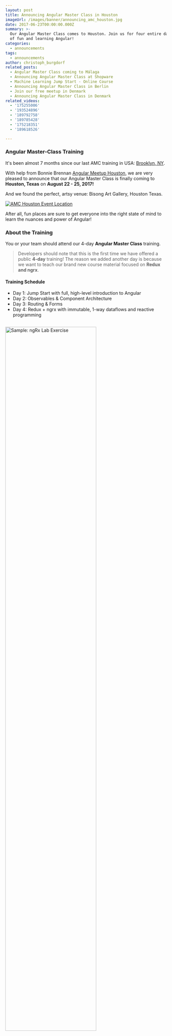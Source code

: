 ```yaml
---
layout: post
title: Announcing Angular Master Class in Houston
imageUrl: /images/banner/announcing_amc_houston.jpg
date: 2017-06-23T00:00:00.000Z
summary: >-
  Our Angular Master Class comes to Houston. Join us for four entire days full
  of fun and learning Angular!
categories:
  - announcements
tags:
  - announcements
author: christoph_burgdorf
related_posts:
  - Angular Master Class coming to Málaga
  - Announcing Angular Master Class at Shopware
  - Machine Learning Jump Start - Online Course
  - Announcing Angular Master Class in Berlin
  - Join our free meetup in Denmark
  - Announcing Angular Master Class in Denmark
related_videos:
  - '175255006'
  - '193524896'
  - '189792758'
  - '189785428'
  - '175218351'
  - '189618526'

---
```


### Angular Master-Class Training

It's been almost 7 months since our last AMC training in USA: 
[Brooklyn, NY](https://blog.thoughtram.io/announcements/2016/08/30/announcing-angular-2-master-class-in-nyc.html).  

With help from Bonnie Brennan [Angular Meetup Houston](https://www.meetup.com/ngHouston/), we are very pleased to announce that our 
Angular Master Class is finally coming to **Houston, Texas** on **August 22 - 25, 2017!** 

And we found the perfect, artsy venue: Bisong Art Gallery, Houston Texas. 

<a href="https://www.google.com/maps/place/Bisong+Art+Gallery/@29.7682252,-95.3704114,14.27z/data=!4m5!3m4!1s0x8640bf298647bd0d:0x78cc6f2afbb33e48!8m2!3d29.7675697!4d-95.35409?hl=en"
   target="_blank">
  <img src="/images/amc_houston_hall2.jpg" alt="AMC Houston Event Location">
</a>

After all, fun places are sure to get everyone into the right state of mind to learn the 
nuances and power of Angular!

### About the Training

You or your team should attend our 4-day **Angular Master Class** training.

> Developers should note that this is the first time we have offered a public **4-day** training!
The reason we added another day is because we want to teach our brand new course material focused on  **Redux and ngrx**.

#### Training Schedule

*  Day 1: Jump Start with full, high-level introduction to Angular
*  Day 2: Observables & Component Architecture
*  Day 3: Routing & Forms
*  Day 4: Redux + ngrx with immutable, 1-way dataflows and reactive programming
<img src="/images/ngrx_sample.jpg" style="margin-top:15px; width:75%; margin-bottom:10px" alt="Sample: ngRx Lab Exercise">

These are intense, full 8-hour days... but don't worry, we make the classroom fun. thoughtram teaches the class with two (2) trainers. And almost every 30 minutes, students work with hands-on, coding lab exercises.

>  We have also updated our course and lab exercises to use Angular Material and Angular Flex-Layout. You can read about that here: [Revamped Angular Master Class](https://blog.thoughtram.io/angular/2017/01/08/a-revamped-angular-master-class.html).

We also have social time after class on Day 2 and Day 4. Leverage the social times for networking, offline questions, and simply relaxing with your fellow Angular-philes.
So come to our training, have a blast, and get the best acceleration into Angular possible. 

### On-Premise, Private Training?

<img src="/images/sample_private_training.jpg" style="margin-top:15px; width:75%; margin-bottom:10px" alt="Public Training at Trade Me, June 2017 New Zealand">

If you prefer private, on-site training for your development teams [10 or more developers], 
please contact us for rates, details, and scheduling: <a href="mailto:hello@thoughtram.io?subject=Re Private AMC Training">hello@thoughtram.io</a>

### Tickets on sale now

You can find more information on our official [event page](https://amc-houston.eventbrite.com/?aff=blogAnnouncement), or grab your public training ticket right here!

<iframe  src="//eventbrite.de/tickets-external?eid=35632678300&ref=etckt" frameborder="0" vspace="0" hspace="0" marginheight="5" marginwidth="5" scrolling="auto" allowtransparency="true"></iframe>

See you in Houston!

